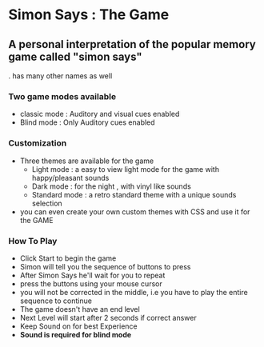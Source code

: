 # Simon Says : The Game
## A personal interpretation of the popular memory game called "simon says"
. has many other names as well

### Two game modes available
  - classic mode : Auditory and visual cues enabled
  - Blind mode : Only Auditory cues enabled

### Customization
  - Three themes are available for the game
    - Light mode : a easy to view light mode for the game with happy/pleasant sounds
    - Dark mode : for the night , with vinyl like sounds
    - Standard mode : a retro standard theme with a unique sounds selection
  - you can even create your own custom themes with CSS and use it for the GAME
 
### How To Play
  - Click Start to begin the game
  - Simon will tell you the sequence of buttons to press
  - After Simon Says he'll wait for you to repeat
  - press the buttons using your mouse cursor
  - you will not be corrected in the middle, i.e you have to play the entire sequence to continue
  - The game doesn't have an end level
  - Next Level will start after 2 seconds if correct answer
  - Keep Sound on for best Experience
  - __Sound is required for blind mode__
